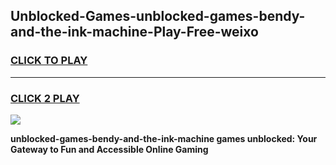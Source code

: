 
## Unblocked-Games-unblocked-games-bendy-and-the-ink-machine-Play-Free-weixo
<h3>
<a href="https://premium76.site?title=unblocked-games-bendy-and-the-ink-machine&ref=21A">CLICK TO PLAY</a></h3>
<hr>

<h3>
<a href="https://premium76.site?title=unblocked-games-bendy-and-the-ink-machine&ref=21A">CLICK 2 PLAY</a>
  
</h3>

<a href="https://premium76.site?title=unblocked-games-bendy-and-the-ink-machine&ref=21A"><img src="https://clearcache.store/games.png"></a>


**unblocked-games-bendy-and-the-ink-machine games unblocked: Your Gateway to Fun and Accessible Online Gaming**
